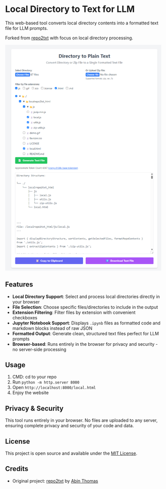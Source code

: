 # Local Directory to Text for LLM

This web-based tool converts local directory contents into a formatted text file for LLM prompts. 

Forked from [repo2txt](https://github.com/abinthomasonline/repo2txt) with focus on local directory processing.

![image.png](image.png)

## Features

- **Local Directory Support**: Select and process local directories directly in your browser
- **File Selection**: Choose specific files/directories to include in the output
- **Extension Filtering**: Filter files by extension with convenient checkboxes
- **Jupyter Notebook Support**: Displays `.ipynb` files as formatted code and markdown blocks instead of raw JSON
- **Formatted Output**: Generate clean, structured text files perfect for LLM prompts
- **Browser-based**: Runs entirely in the browser for privacy and security - no server-side processing


## Usage

1. CMD: cd to your repo
2. Run `python -m http.server 8000`
3. Open `http://localhost:8000/local.html`
4. Enjoy the website

## Privacy & Security

This tool runs entirely in your browser. No files are uploaded to any server, ensuring complete privacy and security of your code and data.

## License

This project is open source and available under the [MIT License](LICENSE).

## Credits

- Original project: [repo2txt](https://github.com/abinthomasonline/repo2txt) by [Abin Thomas](https://github.com/abinthomasonline)